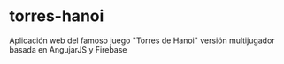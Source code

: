 # torres-hanoi
Aplicación web del famoso juego "Torres de Hanoi" versión multijugador basada en AngujarJS y Firebase
